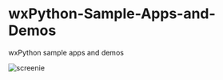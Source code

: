 # wxPython-Sample-Apps-and-Demos
wxPython sample apps and demos


![screenie](https://github.com/Metallicow/wxPython-Sample-Apps-and-Demos/blob/master/screenshots/__demo__pySubFolderStructure.png)
